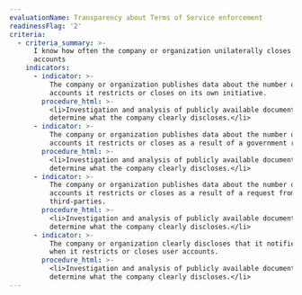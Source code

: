 ```yaml
---
evaluationName: Transparency about Terms of Service enforcement
readinessFlag: '2'
criteria:
  - criteria_summary: >-
      I know how often the company or organization unilaterally closes user
      accounts
    indicators:
      - indicator: >-
          The company or organization publishes data about the number of
          accounts it restricts or closes on its own initiative.
        procedure_html: >-
          <li>Investigation and analysis of publicly available documentation to
          determine what the company clearly discloses.</li>
      - indicator: >-
          The company or organization publishes data about the number of
          accounts it restricts or closes as a result of a government request.
        procedure_html: >-
          <li>Investigation and analysis of publicly available documentation to
          determine what the company clearly discloses.</li>
      - indicator: >-
          The company or organization publishes data about the number of
          accounts it restricts or closes as a result of a request from private
          third-parties.
        procedure_html: >-
          <li>Investigation and analysis of publicly available documentation to
          determine what the company clearly discloses.</li>
      - indicator: >-
          The company or organization clearly discloses that it notifies users
          when it restricts or closes user accounts.
        procedure_html: >-
          <li>Investigation and analysis of publicly available documentation to
          determine what the company clearly discloses.</li>
---
```


